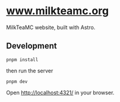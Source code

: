 # www.milkteamc.org
MilkTeaMC website, built with Astro.
## Development
```
pnpm install
```
then run the server
```
pnpm dev
```
Open <http://localhost:4321/> in your browser.